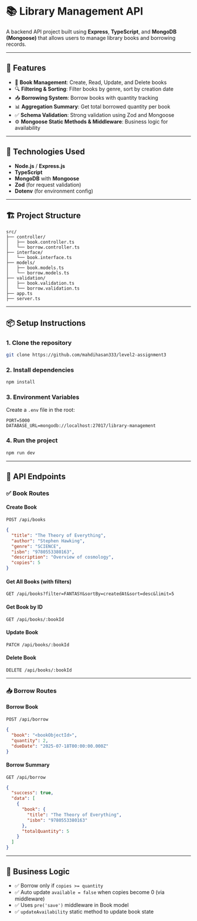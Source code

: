 # 📚 Library Management API

A backend API project built using **Express**, **TypeScript**, and **MongoDB (Mongoose)** that allows users to manage library books and borrowing records.

---

## 🚀 Features

* 📘 **Book Management**: Create, Read, Update, and Delete books
* 🔍 **Filtering & Sorting**: Filter books by genre, sort by creation date
* 📥 **Borrowing System**: Borrow books with quantity tracking
* 📊 **Aggregation Summary**: Get total borrowed quantity per book
* ✅ **Schema Validation**: Strong validation using Zod and Mongoose
* ⚙️ **Mongoose Static Methods & Middleware**: Business logic for availability

---

## 🔧 Technologies Used

* **Node.js** / **Express.js**
* **TypeScript**
* **MongoDB** with **Mongoose**
* **Zod** (for request validation)
* **Dotenv** (for environment config)

---

## 🏗️ Project Structure

```
src/
├── controller/
│   ├── book.controller.ts
│   └── borrow.controller.ts
├── interface/
│   └── book.interface.ts
├── models/
│   ├── book.models.ts
│   └── borrow.models.ts
├── validation/
│   ├── book.validation.ts
│   └── borrow.validation.ts
├── app.ts
├── server.ts
```

---

## 📦 Setup Instructions

### 1. Clone the repository

```bash
git clone https://github.com/mahdihasan333/level2-assignment3
```

### 2. Install dependencies

```bash
npm install
```

### 3. Environment Variables

Create a `.env` file in the root:

```
PORT=5000
DATABASE_URL=mongodb://localhost:27017/library-management
```

### 4. Run the project

```bash
npm run dev
```

---

## 📘 API Endpoints

### ✅ Book Routes

#### Create Book

`POST /api/books`

```json
{
  "title": "The Theory of Everything",
  "author": "Stephen Hawking",
  "genre": "SCIENCE",
  "isbn": "9780553380163",
  "description": "Overview of cosmology",
  "copies": 5
}
```

#### Get All Books (with filters)

`GET /api/books?filter=FANTASY&sortBy=createdAt&sort=desc&limit=5`

#### Get Book by ID

`GET /api/books/:bookId`

#### Update Book

`PATCH /api/books/:bookId`

#### Delete Book

`DELETE /api/books/:bookId`

---

### 📥 Borrow Routes

#### Borrow Book

`POST /api/borrow`

```json
{
  "book": "<bookObjectId>",
  "quantity": 2,
  "dueDate": "2025-07-18T00:00:00.000Z"
}
```

#### Borrow Summary

`GET /api/borrow`

```json
{
  "success": true,
  "data": [
    {
      "book": {
        "title": "The Theory of Everything",
        "isbn": "9780553380163"
      },
      "totalQuantity": 5
    }
  ]
}
```

---

## 🧠 Business Logic

* ✅ Borrow only if `copies >= quantity`
* ✅ Auto update `available = false` when copies become 0 (via middleware)
* ✅ Uses `pre('save')` middleware in Book model
* ✅ `updateAvailability` static method to update book state


